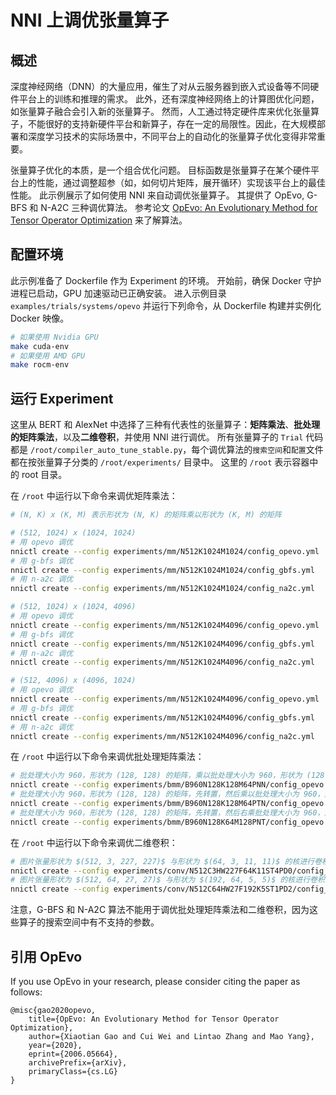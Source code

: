 # NNI 上调优张量算子

## 概述

深度神经网络（DNN）的大量应用，催生了对从云服务器到嵌入式设备等不同硬件平台上的训练和推理的需求。 此外，还有深度神经网络上的计算图优化问题，如张量算子融合会引入新的张量算子。 然而，人工通过特定硬件库来优化张量算子，不能很好的支持新硬件平台和新算子，存在一定的局限性。因此，在大规模部署和深度学习技术的实际场景中，不同平台上的自动化的张量算子优化变得非常重要。

张量算子优化的本质，是一个组合优化问题。 目标函数是张量算子在某个硬件平台上的性能，通过调整超参（如，如何切片矩阵，展开循环）实现该平台上的最佳性能。 此示例展示了如何使用 NNI 来自动调优张量算子。 其提供了 OpEvo, G-BFS 和 N-A2C 三种调优算法。 参考论文 [OpEvo: An Evolutionary Method for Tensor Operator Optimization](https://arxiv.org/abs/2006.05664) 来了解算法。


## 配置环境

此示例准备了 Dockerfile 作为 Experiment 的环境。 开始前，确保 Docker 守护进程已启动，GPU 加速驱动已正确安装。 进入示例目录 `examples/trials/systems/opevo` 并运行下列命令，从 Dockerfile 构建并实例化 Docker 映像。
```bash
# 如果使用 Nvidia GPU
make cuda-env
# 如果使用 AMD GPU
make rocm-env
```

## 运行 Experiment

这里从 BERT 和 AlexNet 中选择了三种有代表性的张量算子：**矩阵乘法**、**批处理的矩阵乘法**，以及**二维卷积**，并使用 NNI 进行调优。 所有张量算子的 `Trial` 代码都是 `/root/compiler_auto_tune_stable.py`，每个调优算法的`搜索空间`和`配置`文件都在按张量算子分类的 `/root/experiments/` 目录中。 这里的 `/root` 表示容器中的 root 目录。

在 `/root` 中运行以下命令来调优矩阵乘法：
```bash
# (N, K) x (K, M) 表示形状为 (N, K) 的矩阵乘以形状为 (K, M) 的矩阵

# (512, 1024) x (1024, 1024)
# 用 opevo 调优
nnictl create --config experiments/mm/N512K1024M1024/config_opevo.yml
# 用 g-bfs 调优
nnictl create --config experiments/mm/N512K1024M1024/config_gbfs.yml
# 用 n-a2c 调优
nnictl create --config experiments/mm/N512K1024M1024/config_na2c.yml

# (512, 1024) x (1024, 4096)
# 用 opevo 调优
nnictl create --config experiments/mm/N512K1024M4096/config_opevo.yml
# 用 g-bfs 调优
nnictl create --config experiments/mm/N512K1024M4096/config_gbfs.yml
# 用 n-a2c 调优
nnictl create --config experiments/mm/N512K1024M4096/config_na2c.yml

# (512, 4096) x (4096, 1024)
# 用 opevo 调优
nnictl create --config experiments/mm/N512K1024M4096/config_opevo.yml
# 用 g-bfs 调优
nnictl create --config experiments/mm/N512K1024M4096/config_gbfs.yml
# 用 n-a2c 调优
nnictl create --config experiments/mm/N512K1024M4096/config_na2c.yml
```

在 `/root` 中运行以下命令来调优批处理矩阵乘法：
```bash
# 批处理大小为 960，形状为 (128, 128) 的矩阵，乘以批处理大小为 960，形状为 (128, 64) 的矩阵
nnictl create --config experiments/bmm/B960N128K128M64PNN/config_opevo.yml
# 批处理大小为 960，形状为 (128, 128) 的矩阵，先转置，然后乘以批处理大小为 960，形状为 (128, 64) 的矩阵
nnictl create --config experiments/bmm/B960N128K128M64PTN/config_opevo.yml
# 批处理大小为 960，形状为 (128, 128) 的矩阵，先转置，然后右乘批处理大小为 960，形状为 (128, 64) 的矩阵
nnictl create --config experiments/bmm/B960N128K64M128PNT/config_opevo.yml
```

在 `/root` 中运行以下命令来调优二维卷积：
```bash
# 图片张量形状为 $(512, 3, 227, 227)$ 与形状为 $(64, 3, 11, 11)$ 的核进行卷积，stride 为 4、padding 为 0
nnictl create --config experiments/conv/N512C3HW227F64K11ST4PD0/config_opevo.yml
# 图片张量形状为 $(512, 64, 27, 27)$ 与形状为 $(192, 64, 5, 5)$ 的核进行卷积，stride 为 1、padding 为 2
nnictl create --config experiments/conv/N512C64HW27F192K5ST1PD2/config_opevo.yml
```

注意，G-BFS 和 N-A2C 算法不能用于调优批处理矩阵乘法和二维卷积，因为这些算子的搜索空间中有不支持的参数。

## 引用 OpEvo

If you use OpEvo in your research, please consider citing the paper as follows:
```
@misc{gao2020opevo,
    title={OpEvo: An Evolutionary Method for Tensor Operator Optimization},
    author={Xiaotian Gao and Cui Wei and Lintao Zhang and Mao Yang},
    year={2020},
    eprint={2006.05664},
    archivePrefix={arXiv},
    primaryClass={cs.LG}
}
```
